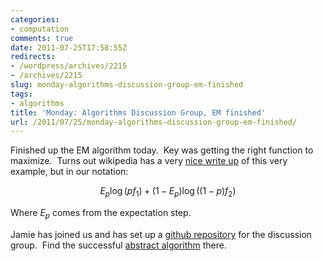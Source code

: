 ```yaml
---
categories:
- computation
comments: true
date: 2011-07-25T17:58:55Z
redirects:
- /wordpress/archives/2215
- /archives/2215
slug: monday-algorithms-discussion-group-em-finished
tags:
- algorithms
title: 'Monday: Algorithms Discussion Group, EM finished'
url: /2011/07/25/monday-algorithms-discussion-group-em-finished/
---
```


Finished up the EM algorithm today.  Key was getting the right function to maximize.  Turns out wikipedia has a very [nice write up](http://en.wikipedia.org/wiki/Expectation-maximization_algorithm) of this very example, but in our notation:

$$  E_p \log(p f_1) + (1-E_p) \log( (1-p) f_2 )$$

Where $E_p$ comes from the expectation step.

Jamie has joined us and has set up a [github repository](https://github.com/ashander/adg) for the discussion group.  Find the successful [abstract algorithm](https://github.com/ashander/adg/blob/master/em/em3.R) there.

